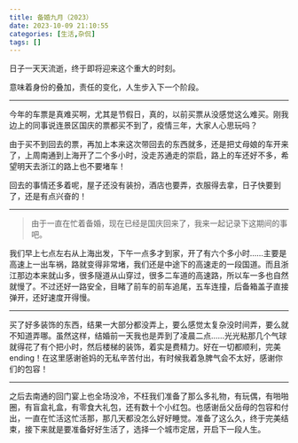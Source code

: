 ```yaml
---
title: 备婚九月（2023）
date: 2023-10-09 21:10:55
categories: [生活,杂侃]
tags: []
---
```


日子一天天流逝，终于即将迎来这个重大的时刻。

意味着身份的叠加，责任的变化，人生步入下一个阶段。

---

今年的车票是真难买啊，尤其是节假日，真的，以前买票从没感觉这么难买。刚我边上的同事说连景区国庆的票都买不到了，疫情三年，大家人心思玩吗？

由于买不到回去的票，再加上本来这次带回去的东西就多，还是把丈母娘的车开来了，上周南通到上海开了二个多小时，没走苏通走的崇启，路上的车还好不多，希望明天去浙江的路上也不要堵车！

回去的事情还多着呢，屋子还没有装扮，酒店也要弄，衣服得去拿，日子快要到了，还是有点兴奋的！

---

> 由于一直在忙着备婚，现在已经是国庆回来了，我来一起记录下这期间的事吧。

我们早上七点左右从上海出发，下午一点多才到家，开了有六个多小时……主要是高速上一出车祸，路就变得非常堵，我们还是中途下的高速走的一段国道。而且浙江那边本来就山多，很多隧道从山穿过，很多二车道的高速路，所以车一多也自然就慢了。不过还好一路安全，目睹了前车的前车追尾，五车连撞，后备箱盖子直接弹开，还好速度开得慢。

---

买了好多装饰的东西，结果一大部分都没弄上，要么感觉太复杂没时间弄，要么就不知道弄哪。虽然这样，结婚前一天我也是弄到了凌晨二点……光光粘那几个气球就得花了有个把小时，然后楼梯的装饰，着实是费精力。好在一切都顺利，完美ending！在这里感谢爸妈的无私辛苦付出，有时候我着急脾气会不太好，感谢你们的包容！

---

之后去南通的回门宴上也全场没冷，不枉我们准备了那么多礼物，有玩偶，有啪啪圈，有盲盒礼盒，有零食大礼包，还有数十个小红包。也感谢岳父岳母的包容和付出，一直在忙活这忙活那，那几天都没怎么好好睡觉。准备了这么久，终于完美结束，接下来就是要准备好好生活了，选择一个城市定居，开启下一段人生。